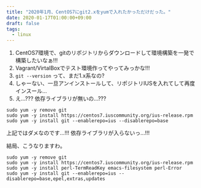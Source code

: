 ```yaml
---
title: "2020年1月、CentOS7にgit2.xをyumで入れたかっただけだった。"
date: 2020-01-17T01:00:00+09:00
draft: false
tags:
  - linux
---
```

1. CentOS7環境で、gitのリポジトリからダウンロードして環境構築を一発で構築したいなぁ!!!
1. Vagrant/VirtalBoxでテスト環境作ってやってみっかな!!!
1. `git --version` って、まだ1.x系なの?
1. しゃーない、一旦アンインストールして、リポジトリIUSを入れてして再度インスール…
1. え...??? 依存ライブラリが無いの…???

```
sudo yum -y remove git
sudo yum -y install https://centos7.iuscommunity.org/ius-release.rpm
sudo yum -y install git --enablerepo=ius --disablerepo=base
```

上記ではダメなのです…!!! 依存ライブラリが入らないっ…!!!

結局、こうなりますわ。

```
sudo yum -y remove git
sudo yum -y install https://centos7.iuscommunity.org/ius-release.rpm
sudo yum -y install perl-TermReadKey emacs-filesystem perl-Error
sudo yum -y install git --enablerepo=ius --disablerepo=base,epel,extras,updates
```